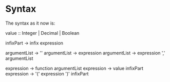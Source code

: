 Syntax
======

The syntax as it now is:

value :: Integer | Decimal | Boolean

infixPart -> infix expression

argumentList -> ''
argumentList -> expression
argumentList -> expression ',' argumentList

expression -> function argumentList
expression -> value infixPart
expression -> '(' expression ')' infixPart